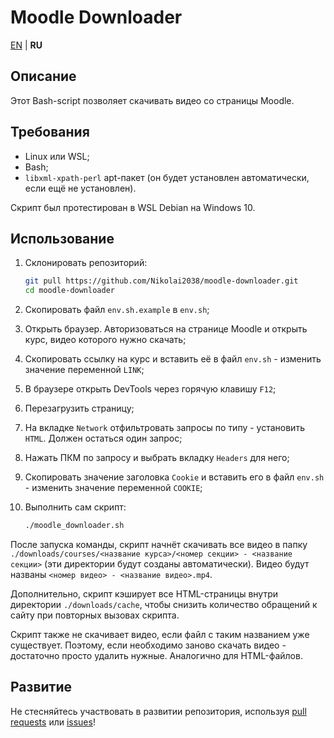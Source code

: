 # Moodle Downloader

[EN](README.md) | **RU**

## Описание

Этот Bash-script позволяет скачивать видео со страницы Moodle.

## Требования

- Linux или WSL;
- Bash;
- `libxml-xpath-perl` apt-пакет (он будет установлен автоматически, если ещё не установлен).

Скрипт был протестирован в WSL Debian на Windows 10.

## Использование

1. Склонировать репозиторий:

    ```bash
    git pull https://github.com/Nikolai2038/moodle-downloader.git
    cd moodle-downloader
    ```

2. Скопировать файл `env.sh.example` в `env.sh`;
3. Открыть браузер. Авторизоваться на странице Moodle и открыть курс, видео которого нужно скачать;
4. Скопировать ссылку на курс и вставить её в файл `env.sh` - изменить значение переменной `LINK`;
5. В браузере открыть DevTools через горячую клавишу `F12`;
6. Перезагрузить страницу;
7. На вкладке `Network` отфильтровать запросы по типу - установить `HTML`. Должен остаться один запрос;
8. Нажать ПКМ по запросу и выбрать вкладку `Headers` для него;
9. Скопировать значение заголовка `Cookie` и вставить его в файл `env.sh` - изменить значение переменной `COOKIE`;
10. Выполнить сам скрипт:

    ```bash
    ./moodle_downloader.sh
    ```

   После запуска команды, скрипт начнёт скачивать все видео в папку `./downloads/courses/<название курса>/<номер секции> - <название секции>` (эти директории будут созданы автоматически).
   Видео будут названы `<номер видео> - <название видео>.mp4`.

Дополнительно, скрипт кэширует все HTML-страницы внутри директории `./downloads/cache`, чтобы снизить количество обращений к сайту при повторных вызовах скрипта.

Скрипт также не скачивает видео, если файл с таким названием уже существует.
Поэтому, если необходимо заново скачать видео - достаточно просто удалить нужные.
Аналогично для HTML-файлов.

## Развитие

Не стесняйтесь участвовать в развитии репозитория, используя [pull requests](https://github.com/Nikolai2038/moodle-downloader/pulls) или [issues](https://github.com/Nikolai2038/moodle-downloader/issues)!
